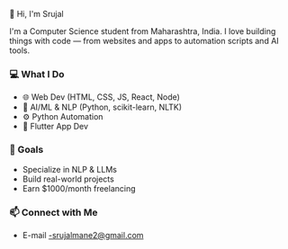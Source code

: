 👋 Hi, I'm Srujal

I'm a Computer Science student from Maharashtra, India. I love building things with code — from websites and apps to automation scripts and AI tools.

### 💻 What I Do
- 🌐 Web Dev (HTML, CSS, JS, React, Node)
- 🧠 AI/ML & NLP (Python, scikit-learn, NLTK)
- ⚙️ Python Automation
- 📱 Flutter App Dev

### 🎯 Goals
- Specialize in NLP & LLMs
- Build real-world projects
- Earn $1000/month freelancing

### 📫 Connect with Me
- E-mail -srujalmane2@gmail.com
